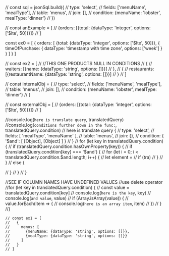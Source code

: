 // const sql = jsonSql.build({
// type: 'select',
// fields: ['menuName', 'mealType'],
// table: 'menus',
// join: [],
// condition: {menuName: 'lobster', mealType: 'dinner'}
// })

// const anExample = [
// {orders: [{total: {dataType: 'integer', options: ['$lte', 50]}}]}
// ]

const ex0 = [
{
orders: [
{total: {dataType: 'integer', options: ['$lte', 50]}},
{
timeOfPurchase: {
dataType: 'timestamp with time zone',
options: ['week']
}
}
]
}
]

// const ex2 = [
// //THIS ONE PRODUCTS NULL IN CONDITIONS
// {
// waiters: [{name: {dataType: 'string', options: []}}]
// },
// {
// restaurants: [{restaurantName: {dataType: 'string', options: []}}]
// }
// ]

// const internalObj = {
// type: 'select',
// fields: ['menuName', 'mealType'],
// table: 'menus',
// join: [],
// condition: {menuName: 'lobster', mealType: 'dinner'}
// }

// const externalObj = [
// {orders: [{total: {dataType: 'integer', options: ['$lte', 50]}}]}
// ]

//console.log(`here is translate query`, translatedQuery)
//console.log(`conditions further down in the func:`, translatedQuery.condition)
// here is translate query {
// type: 'select',
// fields: [ 'mealType', 'menuName' ],
// table: 'menus',
// join: {},
// condition: { '$and': [ [Object], [Object] ] }
// }
// for (let key in translatedQuery.condition) {
// if (translatedQuery.condition.hasOwnProperty(key)) {
// if (translatedQuery.condition[key] === '$and') {
// for (let i = 0; i < translatedQuery.condition.$and.length; i++) {
// let element =
// if (tra)
// }
// }
// else {

// }
// }
// }

//SEE IF COLUMN NAMES HAVE UNDEFINED VALUES
//use delete operator
//for (let key in translatedQuery.condition) {
// const value = translatedQuery.condition[key]
// console.log(`here is the key`, key)
// console.log(`and value`, value)
// if (Array.isArray(value)) {
// value.forEach(item => {
// console.log(`here is an array item`, item)
// })
// }
//}

    // const ex1 = [
    //   {
    //     menus: [
    //       {menuName: {dataType: 'string', options: []}},
    //       {mealType: {dataType: 'string', options: []}}
    //     ]
    //   }
    // ]
